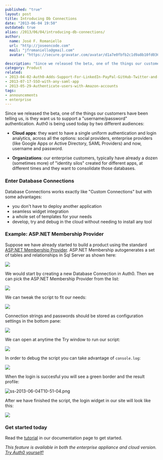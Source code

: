 ```yaml
---
published: "true"
layout: post
title: Introducing Db Connections
date: "2013-06-04 19:50"
outdated: true
alias: /2013/06/04/introducing-db-connections/
author:
  name: José F. Romaniello
  url: "http://joseoncode.com"
  mail: "jfromaniello@gmail.com"
  avatar: "https://secure.gravatar.com/avatar/d1a7e0fbfb2c1d9a8b10fd03648da78f.png"

description: "Since we released the beta, one of the things our customers have been telling us, is they want us to support a \"username/password\" authentication."
category: Product
related:
- 2013-04-02-Auth0-Adds-Support-For-LinkedIn-PayPal-GitHub-Twitter-and-Facebook
- 2013-07-17-SSO-with-any-saml-app
- 2013-05-29-Authenticate-users-with-Amazon-accounts
tags:
- announcements
- enterprise
---
```


Since we released the beta, one of the things our customers have been telling us, is they want us to support a "username/password" authentication. Auth0 is being used today by two different audiences:

<!-- more -->

-   **Cloud apps**: they want to have a single uniform authentication and login analytics, across all the options: social providers, enterprise providers (like Google Apps or Active Directory, SAML Providers) and now, username and password.

-   **Organizations**: our enterprise customers, typically have already a dozen (sometimes more) of "identity silos" created for different apps, at different times and they want to consolidate those databases.

### Enter Database Connections

Database Connections works exactly like "Custom Connections" but with some advantages:

-   you don't have to deploy another application
-   seamless widget integration
-   a whole set of templates for your needs
-   develop, try and debug in the cloud without needing to install any tool

### Example: ASP.NET Membership Provider

Suppose we have already started to build a product using the standard [ASP.NET Membership Provider](http://msdn.microsoft.com/en-us/library/yh26yfzy.aspx). ASP.NET Membership autogenerates a set of tables and relationships in Sql Server as shown here:

![](http://blog.auth0.com.s3.amazonaws.com/A4N95VJO07-1200x1200.jpeg)

We would start by creating a new Database Connection in Auth0. Then we can pick the ASP.NET Membership Provider from the list:

![](http://blog.auth0.com.s3.amazonaws.com/Screen%20Shot%202013-06-03%20at%205.13.08%20PM.png)

We can tweak the script to fit our needs:

![](http://blog.auth0.com.s3.amazonaws.com/Screen%20Shot%202013-06-03%20at%205.18.50%20PM.png)

Connection strings and passwords should be stored as configuration settings in the bottom pane:

![](http://blog.auth0.com.s3.amazonaws.com/Screen%20Shot%202013-06-03%20at%205.20.08%20PM.png)

We can open at anytime the Try window to run our script:

![](http://blog.auth0.com.s3.amazonaws.com/Screen%20Shot%202013-06-03%20at%205.22.15%20PM.png)

In order to debug the script you can take advantage of `console.log`:

![](http://blog.auth0.com.s3.amazonaws.com/Screen%20Shot%202013-06-03%20at%205.27.28%20PM.png)

When the login is succesful you will see a green border and the result profile:

![ss-2013-06-04T10-51-04.png](http://blog.auth0.com.s3.amazonaws.com/ss-2013-06-04T10-51-04.png)

After we have finished the script, the login widget in our site will look like this:

![](http://blog.auth0.com.s3.amazonaws.com/Screen%20Shot%202013-06-03%20at%205.31.49%20PM.png)

### Get started today

Read the [tutorial](https://docs.auth0.com/mysql-connection-tutorial) in our documentation page to get started.

<em>This feature is available in both the enterprise appliance and cloud version. [Try Auth0 yourself!](https://auth0.com)</em>
